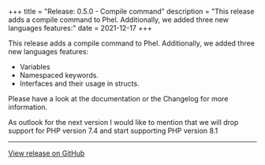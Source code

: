 +++
title = "Release: 0.5.0 - Compile command"
description = "This release adds a compile command to Phel. Additionally, we added three new languages features:"
date = 2021-12-17
+++

This release adds a compile command to Phel. Additionally, we added three new languages features:

* Variables
* Namespaced keywords.
* Interfaces and their usage in structs.

Please have a look at the documentation or the Changelog for more information.

As outlook for the next version I would like to mention that we will drop support for PHP version 7.4 and start supporting PHP version 8.1


---

[View release on GitHub](https://github.com/phel-lang/phel-lang/releases/tag/v0.5.0)
